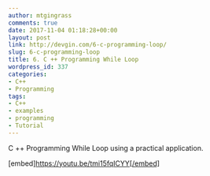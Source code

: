 ```yaml
---
author: mtgingrass
comments: true
date: 2017-11-04 01:18:28+00:00
layout: post
link: http://devgin.com/6-c-programming-loop/
slug: 6-c-programming-loop
title: 6. C ++ Programming While Loop
wordpress_id: 337
categories:
- C++
- Programming
tags:
- C++
- examples
- programming
- Tutorial
---
```


C ++ Programming While Loop using a practical application.

[embed]https://youtu.be/tmi15fqICYY[/embed]

